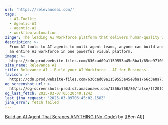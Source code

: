 ```yaml
---
url: 'https://relevanceai.com/'
tags:
  - AI-Toolkit
  - Agentic-AI
  - agentic-ai
  - workflow-automation
zinger: The leading AI Workforce platform that delivers human-quality work
description: >-
  From AI tools to AI agents to multi-agent teams, anyone can build and manage
  an entire AI workforce in one powerful visual platform.
image: >-
  https://cdn.prod.website-files.com/636cad09a1159553a45e8ba1/65ee971034ef69823b9d993c_OG%20image%20from.png
site_name: Relevance AI
title: Relevance AI - Build your AI Workforce - AI for Business
favicon: >-
  https://cdn.prod.website-files.com/636cad09a1159553a45e8ba1/66c3e8a77830ad2449220990_32x32%20(1).png
og_screenshot_url: >-
  https://og-screenshots-prod.s3.amazonaws.com/1366x768/80/false/ff20f00519bcd4bd711892e9aa52da7bee1e3ae560006fc34cf505405050da09.jpeg
og_last_fetch: 2025-03-07T05:20:40.124Z
last_jina_request: '2025-03-09T06:45:02.158Z'
jina_error: fetch failed
---
```

[Build an AI Agent That Scrapes ANYTHING (No-Code)](https://youtu.be/yJ7R3jxSF_g?si=cmlaVHvYDm_Aiyqs) by [[Ben AI]]


